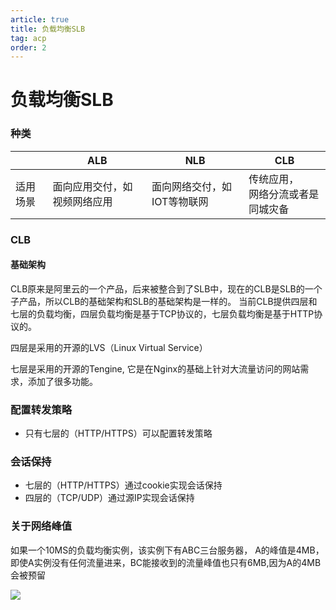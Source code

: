 ```yaml
---
article: true  
title: 负载均衡SLB 
tag: acp
order: 2
---
```


# 负载均衡SLB

### 种类

|      | ALB            | NLB             | CLB              |
|------|----------------|-----------------|------------------|
| 适用场景 | 面向应用交付，如视频网络应用 | 面向网络交付，如IOT等物联网 | 传统应用，<br/>网络分流或者是同城灾备 |


### CLB
#### 基础架构
CLB原来是阿里云的一个产品，后来被整合到了SLB中，现在的CLB是SLB的一个子产品，所以CLB的基础架构和SLB的基础架构是一样的。
当前CLB提供四层和七层的负载均衡，四层负载均衡是基于TCP协议的，七层负载均衡是基于HTTP协议的。

四层是采用的开源的LVS（Linux Virtual Service）

七层是采用的开源的Tengine, 它是在Nginx的基础上针对大流量访问的网站需求，添加了很多功能。







### 配置转发策略
- 只有七层的（HTTP/HTTPS）可以配置转发策略


### 会话保持
- 七层的（HTTP/HTTPS）通过cookie实现会话保持
- 四层的（TCP/UDP）通过源IP实现会话保持


### 关于网络峰值
如果一个10MS的负载均衡实例，该实例下有ABC三台服务器， A的峰值是4MB，即使A实例没有任何流量进来，BC能接收到的流量峰值也只有6MB,因为A的4MB会被预留



![](https://golearning.oss-cn-shanghai.aliyuncs.com/obsidian扫码_搜索联合传播样式-标准色版.png)
